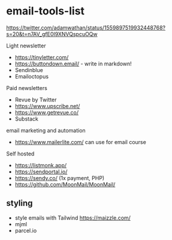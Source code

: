 # email-tools-list


https://twitter.com/adamwathan/status/1559897519932448768?s=20&t=n7AV_gfE0I9XNVQspcuOQw

Light newsletter

- https://tinyletter.com/
- https://buttondown.email/ - write in markdown!
- Sendinblue
- Emailoctopus

Paid newsletters

- Revue by Twitter
- https://www.upscribe.net/
- https://www.getrevue.co/
- Substack

email marketing and automation

- https://www.mailerlite.com/ can use for email course

Self hosted

- https://listmonk.app/
- https://sendportal.io/
- https://sendy.co/ (1x payment, PHP)
- https://github.com/MoonMail/MoonMail/

## styling
- style emails with Tailwind https://maizzle.com/
- mjml
- parcel.io

